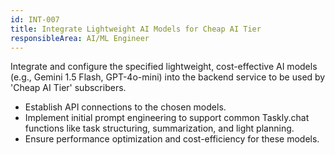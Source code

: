 ```yaml
---
id: INT-007
title: Integrate Lightweight AI Models for Cheap AI Tier
responsibleArea: AI/ML Engineer
---
```

Integrate and configure the specified lightweight, cost-effective AI models (e.g., Gemini 1.5 Flash, GPT-4o-mini) into the backend service to be used by 'Cheap AI Tier' subscribers.
*   Establish API connections to the chosen models.
*   Implement initial prompt engineering to support common Taskly.chat functions like task structuring, summarization, and light planning.
*   Ensure performance optimization and cost-efficiency for these models.